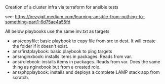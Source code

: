 Creation of a cluster infra via terraform for ansible tests

see: https://irezyigit.medium.com/learning-ansible-from-nothing-to-something-part1-6d75ae4a55fd

All below playbooks use the same inv.txt as targets

- ans/copyfile: basic playbook to copy file from src to dest. It will create the folder if it doesn't exist.
- ans/firstplaybook: basic playbook to ping targets
- ans/nginxbook: installs items in packages. Reads from var.
- ans/rolebook: installs items in packages. Reads from var. Does the same thing as nginxbook but from a created role.
- ans/phpplaybook: installs and deploys a complete LAMP stack app from scratch.
